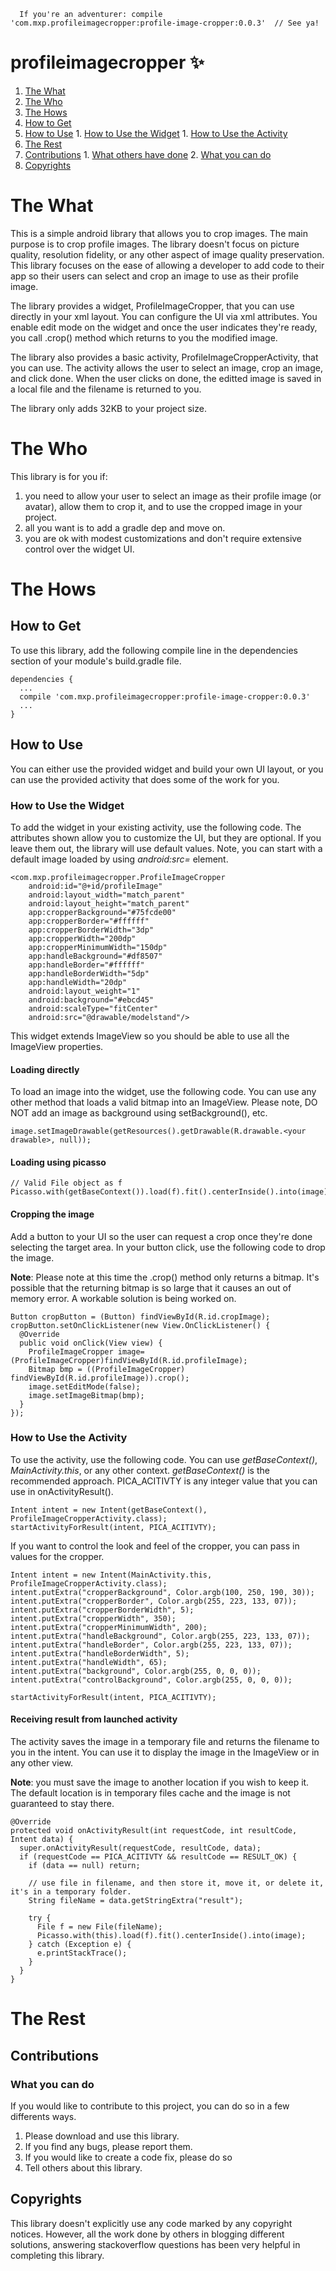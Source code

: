 ```
  If you're an adventurer: compile 'com.mxp.profileimagecropper:profile-image-cropper:0.0.3'  // See ya!
```
# profileimagecropper :sparkles:

1. [The What](#the-what)
2. [The Who](#the-who)
3. [The Hows](#the-hows)
  2. [How to Get](#how-to-get)
  1. [How to Use](#how-to-use)
    1. [How to Use the Widget](#how-to-use-the-widget)
    1. [How to Use the Activity](#how-to-use-the-activity)
4. [The Rest](#the-rest)
  1. [Contributions](#contributions)
    1. [What others have done](#what-others-have-done)
    2. [What you can do](#what-you-can-do)
  2. [Copyrights](#copyrights)

# The What
This is a simple android library that allows you to crop images. The main purpose is to crop profile images. The library doesn't focus on picture quality, resolution fidelity, or any other aspect of image quality preservation. This library focuses on the ease of allowing a developer to add code to their app so their users can select and crop an image to use as their profile image.

The library provides a widget, ProfileImageCropper, that you can use directly in your xml layout. You can configure the UI via xml attributes. You enable edit mode on the widget and once the user indicates they're ready, you call .crop() method which returns to you the modified image.

The library also provides a basic activity, ProfileImageCropperActivity, that you can use. The activity allows the user to select an image, crop an image, and click done. When the user clicks on done, the editted image is saved in a local file and the filename is returned to you.

The library only adds 32KB to your project size.

# The Who
This library is for you if:
  1. you need to allow your user to select an image as their profile image (or avatar), allow them to crop it, and to use the cropped image in your project.
  2. all you want is to add a gradle dep and move on.
  3. you are ok with modest customizations and don't require extensive control over the widget UI.

# The Hows
## How to Get
To use this library, add the following compile line in the dependencies section of your module's build.gradle file.

```
dependencies {
  ...
  compile 'com.mxp.profileimagecropper:profile-image-cropper:0.0.3'
  ...
}
```
## How to Use
You can either use the provided widget and build your own UI layout, or you can use the provided activity that does some of the work for you.

### How to Use the Widget
To add the widget in your existing activity, use the following code. The attributes shown allow you to customize the UI, but they are optional. If you leave them out, the library will use default values. Note, you can start with a default image loaded by using _android:src=_ element.

```
<com.mxp.profileimagecropper.ProfileImageCropper
    android:id="@+id/profileImage"
    android:layout_width="match_parent"
    android:layout_height="match_parent"
    app:cropperBackground="#75fcde00"
    app:cropperBorder="#ffffff"
    app:cropperBorderWidth="3dp"
    app:cropperWidth="200dp"
    app:cropperMinimumWidth="150dp"
    app:handleBackground="#df8507"
    app:handleBorder="#ffffff"
    app:handleBorderWidth="5dp"
    app:handleWidth="20dp"
    android:layout_weight="1"
    android:background="#ebcd45"
    android:scaleType="fitCenter"
    android:src="@drawable/modelstand"/>
```

This widget extends ImageView so you should be able to use all the ImageView properties.

#### Loading directly
To load an image into the widget, use the following code. You can use any other method that loads a valid bitmap into an ImageView. Please note, DO NOT add an image as background using setBackground(), etc.

```
image.setImageDrawable(getResources().getDrawable(R.drawable.<your drawable>, null));
```

#### Loading using picasso
```
// Valid File object as f
Picasso.with(getBaseContext()).load(f).fit().centerInside().into(image);
```

#### Cropping the image

Add a button to your UI so the user can request a crop once they're done selecting the target area. In your button click, use the following code to drop the image.

**Note**: Please note at this time the .crop() method only returns a bitmap. It's possible that the returning bitmap is so large that it causes an out of memory error. A workable solution is being worked on.

```
Button cropButton = (Button) findViewById(R.id.cropImage);
cropButton.setOnClickListener(new View.OnClickListener() {
  @Override
  public void onClick(View view) {
    ProfileImageCropper image=(ProfileImageCropper)findViewById(R.id.profileImage);
    Bitmap bmp = ((ProfileImageCropper) findViewById(R.id.profileImage)).crop();
    image.setEditMode(false);
    image.setImageBitmap(bmp);
  }
});
```
### How to Use the Activity
To use the activity, use the following code. You can use _getBaseContext()_, _MainActivity.this_, or any other context. _getBaseContext()_ is the recommended approach. PICA_ACITIVTY is any integer value that you can use in onActivityResult().

```
Intent intent = new Intent(getBaseContext(), ProfileImageCropperActivity.class);
startActivityForResult(intent, PICA_ACITIVTY);
```

If you want to control the look and feel of the cropper, you can pass in values for the cropper.

```
Intent intent = new Intent(MainActivity.this, ProfileImageCropperActivity.class);
intent.putExtra("cropperBackground", Color.argb(100, 250, 190, 30));
intent.putExtra("cropperBorder", Color.argb(255, 223, 133, 07));
intent.putExtra("cropperBorderWidth", 5);
intent.putExtra("cropperWidth", 350);
intent.putExtra("cropperMinimumWidth", 200);
intent.putExtra("handleBackground", Color.argb(255, 223, 133, 07));
intent.putExtra("handleBorder", Color.argb(255, 223, 133, 07));
intent.putExtra("handleBorderWidth", 5);
intent.putExtra("handleWidth", 65);
intent.putExtra("background", Color.argb(255, 0, 0, 0));
intent.putExtra("controlBackground", Color.argb(255, 0, 0, 0));

startActivityForResult(intent, PICA_ACITIVTY);
```

#### Receiving result from launched activity
The activity saves the image in a temporary file and returns the filename to you in the intent. You can use it to display the image in the ImageView or in any other view. 

**Note**: you must save the image to another location if you wish to keep it. The default location is in temporary files cache and the image is not guaranteed to stay there.

```
@Override
protected void onActivityResult(int requestCode, int resultCode, Intent data) {
  super.onActivityResult(requestCode, resultCode, data);
  if (requestCode == PICA_ACITIVTY && resultCode == RESULT_OK) {
    if (data == null) return;

    // use file in filename, and then store it, move it, or delete it, it's in a temporary folder.
    String fileName = data.getStringExtra("result");

    try {
      File f = new File(fileName);
      Picasso.with(this).load(f).fit().centerInside().into(image);
    } catch (Exception e) {
      e.printStackTrace();
    }
  }
}
```
# The Rest
## Contributions
### What you can do
If you would like to contribute to this project, you can do so in a few differents ways.
  1. Please download and use this library.
  2. If you find any bugs, please report them.
  3. If you would like to create a code fix, please do so
  4. Tell others about this library.

## Copyrights
This library doesn't explicitly use any code marked by any copyright notices. However, all the work done by others in blogging different solutions, answering stackoverflow questions has been very helpful in completing this library.
